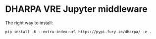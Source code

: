 # DHARPA VRE Jupyter middleware

The right way to install:

```
pip install -U --extra-index-url https://pypi.fury.io/dharpa/ -e .
```
